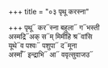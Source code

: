 +++
title = "०३ पृथू करस्ना"

+++
पृथू᳓ कर᳓स्ना बहुला᳓ ग᳓भस्ती  
अस्मद्रि᳓अक् स᳓म् मिमीहि श्र᳓वांसि  
यूथे᳓व पश्वः᳓ पशुपा᳓ द᳓मूना  
अस्माँ᳓ इन्द्राभि᳓ आ᳓ ववृत्सुवाजउ᳓
